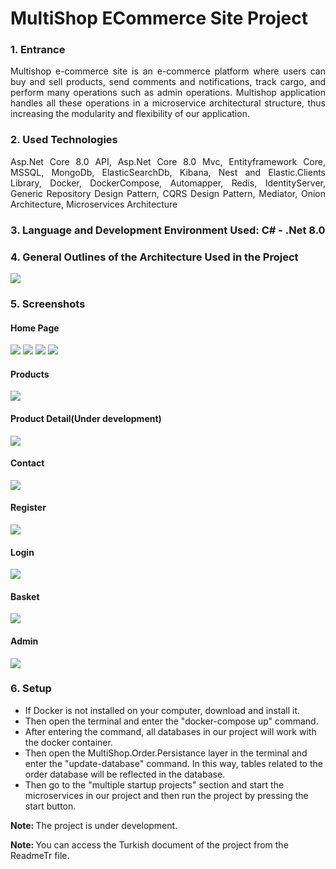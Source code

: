 <h1>MultiShop ECommerce Site Project</h1>

<h3>1. Entrance</h3>
<p align="justify">Multishop e-commerce site is an e-commerce platform where users can buy and sell products, send comments and notifications, track cargo, and perform many operations such as admin operations. Multishop application handles all these operations in a microservice architectural structure, thus increasing the modularity and flexibility of our application.
</p>

<h3>2. Used Technologies</h3>
<p align="justify">Asp.Net Core 8.0 API, Asp.Net Core 8.0 Mvc, Entityframework Core, MSSQL, MongoDb, ElasticSearchDb, Kibana, Nest and Elastic.Clients Library, Docker, DockerCompose, Automapper, Redis, IdentityServer, Generic Repository Design Pattern, CQRS Design Pattern, Mediator, Onion Architecture, Microservices Architecture</p>

<h3>3. Language and Development Environment Used: C# - .Net 8.0</h3>

<h3>4. General Outlines of the Architecture Used in the Project</h3>
<img src="Sources/Images/microserviceArch.PNG">

<h3>5. Screenshots</h3>
<h4>Home Page</h4>
<img src="Sources/Images/screenshot1.PNG">
<img src="Sources/Images/screenshot2.PNG">
<img src="Sources/Images/screenshot3.PNG">
<img src="Sources/Images/screenshot4.PNG">
<h4>Products</h4>
<img src="Sources/Images/screenshot5.PNG">
<h4>Product Detail(Under development)</h4>
<img src="Sources/Images/screenshot11.PNG">
<h4>Contact</h4>
<img src="Sources/Images/screenshot6.PNG">
<h4>Register</h4>
<img src="Sources/Images/screenshot7.PNG">
<h4>Login</h4>
<img src="Sources/Images/screenshot8.PNG">
<h4>Basket</h4>
<img src="Sources/Images/screenshot9.PNG">
<h4>Admin</h4>
<img src="Sources/Images/screenshot10.PNG">


<h3>6. Setup</h3>
<ul>
    <li>If Docker is not installed on your computer, download and install it.</li>
    <li>
Then open the terminal and enter the "docker-compose up" command.</li>
<li>
After entering the command, all databases in our project will work with the docker container.</li>
<li>Then open the MultiShop.Order.Persistance layer in the terminal and enter the "update-database" command. In this way, tables related to the order database will be reflected in the database.</li>
<li>Then go to the "multiple startup projects" section and start the microservices in our project and then run the project by pressing the start button.</li>
</ul>

<b>Note: </b>The project is under development.

<b>Note: </b>You can access the Turkish document of the project from the ReadmeTr file.

